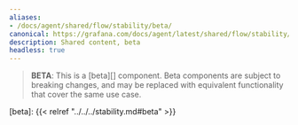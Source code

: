 ```yaml
---
aliases:
- /docs/agent/shared/flow/stability/beta/
canonical: https://grafana.com/docs/agent/latest/shared/flow/stability/beta/
description: Shared content, beta
headless: true
---
```


> **BETA**: This is a [beta][] component. Beta components are subject to breaking
> changes, and may be replaced with equivalent functionality that cover the
> same use case.

[beta]: {{< relref "../../../stability.md#beta" >}}
